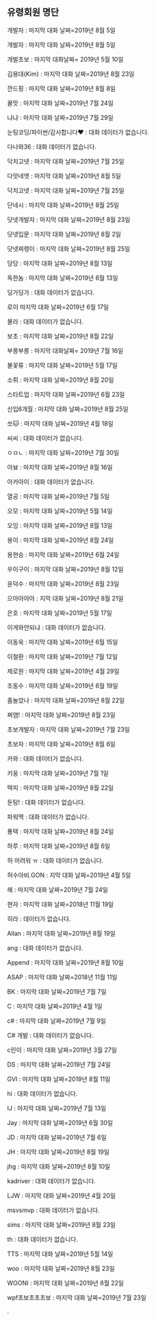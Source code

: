 ## 유령회원 명단

개발자 : 마지막 대화 날짜=2019년 8월 5일

개발자 : 마지막 대화 날짜=2019년 8월 5일

개발초보 : 마지막 대화날짜= 2019년 5월 10일

김용대(Kim) : 마지막 대화 날짜=2019년 8월 23일

깐드핑 : 마지막 대화 날짜=2019년 8월 8일

뀰맛 : 마지막 대화 날짜=2019년 7월 24일

냐냐 : 마지막 대화 날짜=2019년 7월 29일

눈팅코딩/파이썬/감사합니다❤ : 대화 데이터가 없습니다.

다나와36 : 대화 데이터가 없습니다.

닥치고넷 : 마지막 대화 날짜=2019년 7월 25일

다앗네엣 : 마지막 대화 날짜=2019년 8월 5일

닥치고넷 : 마지막 대화 날짜=2019년 7월 25일

단네시 : 마지막 대화 날짜=2019년 8월 25일
 
닷넷개발자 : 마지막 대화 날짜=2019년 8월 23일

닷넷입문 : 마지막 대화 날짜=2019년 8월 2일

닷넷찌랭이 : 마지막 대화 날짜=2019년 8월 25일

당당 : 마지막 대화 날짜=2019년 8월 13일

독한놈 : 마지막 대화 날짜=2019년 6월 13일

딩가딩가 : 대화 데이터가 없습니다.

로이 마지막 대화 날짜=2019년 6월 17일

몰라 : 대화 데이터가 없습니다.

보초 : 마지막 대화 날짜=2019년 8월 22일

부릉부릉 : 마지막 대화날짜= 2019년 7월 16일  

불꽃류 : 마지막 대화 날짜=2019년 5월 17일

소뤼 : 마지막 대화 날짜=2019년 8월 20일

스타트업 : 마지막 대화 날짜=2019년 6월 23일

신입6개월 : 마지막 대화 날짜=2019년 8월 25일

쏘🐱 : 마지막 대화 날짜=2019년 4월 18일 

씨씨 : 대화 데이터가 없습니다.

ㅇㅁㄴ : 마지막 대화 날짜=2019년 7월 30일

아뵤 : 마지막 대화 날짜=2019년 8월 16일

아카아이 : 대화 데이터가 없습니다.

열공 : 마지막 대화 날짜=2019년 7월 5일

오모 : 마지막 대화 날짜=2019년 5월 14일

오잉 : 마지막 대화 날짜=2019년 8월 13일

용이 : 마지막 대화 날짜=2019년 8월 24일

용현승 : 마지막 대화 날짜=2019년 6월 24일

우이구이 :  마지막 대화 날짜=2019년 8월 12일

윤덕수 : 마지막 대화 날짜=2019년 8월 23일

으아아아아 : 지막 대화 날짜=2019년 8월 21일

은호 : 마지막 대화 날짜=2019년 5월 17일

이게와안되냐 :  대화 데이터가 없습니다.

이동욱 : 마지막 대화 날짜=2019년 6월 15일

이철환 : 마지막 대화 날짜=2019년 7월 12일

제로원 : 마지막 대화 날짜=2019년 4월 29일

조동수 : 마지막 대화 날짜=2019년 6월 19일

좀놀았나 : 마지막 대화 날짜=2019년 8월 22일

쩌염! : 마지막 대화 날짜=2019년 8월 23일

초보개발자 : 마지막 대화 날짜=2019년 7월 23일

초보자 : 마지막 대화 날짜=2019년 8월 6일

카와 : 대화 데이터가 없습니다.

키웅 : 마지막 대화 날짜=2019년 7월 1일
  
택피 : 마지막 대화 날짜=2019년 8월 22일

둔탕! : 대화 데이터가 없습니다.

파워맥 : 대화 데이터가 없습니다.

푱택 : 마지막 대화 날짜=2019년 8월 24일

하루 : 마지막 대화 날짜=2019년 8월 6일

허 어려워 ㅠ : 대화 데이터가 없습니다.

허수아비.GON : 지막 대화 날짜=2019년 4월 5일

헤 : 마지막 대화 날짜=2019년 7월 24일

현자 : 마지막 대화 날짜=2018년 11월 19일

히라 :  데이터가 없습니다.

Allan : 마지막 대화 날짜=2019년 8월 19일

ang : 대화 데이터가 없습니다.

Append : 마지막 대화 날짜=2019년 8월 10일

ASAP : 마지막 대화 날짜=2018년 11월 11일

BK : 마지막 대화 날짜=2019년 7월 7일

C : 마지막 대화 날짜=2019년 4월 1일

c# : 마지막 대화 날짜=2019년 7월 9일

C# 개발 : 대화 데이터가 없습니다.

c린이 : 마지막 대화 날짜=2019년 3월 27일

DS : 마지막 대화 날짜=2019년 7월 24일

GVI : 마지막 대화 날짜=2019년 8월 11일

hi : 대화 데이터가 없습니다.

IJ : 마지막 대화 날짜=2019년 7월 13일

Jay : 마지막 대화 날짜=2019년 6월 30일

JD : 마지막 대화 날짜=2019년 7월 6일

JH : 마지막 대화 날짜=2019년 8월 19일

jhg : 마지막 대화 날짜=2019년 8월 10일

kadriver  : 대화 데이터가 없습니다.

LJW : 마지막 대화 날짜=2019년 4월 20일

msvsmvp : 대화 데이터가 없습니다.

sims : 마지막 대화 날짜=2019년 8월 23일

th : 대화 데이터가 없습니다.

TTS : 마지막 대화 날짜=2019년 5월 14일

woo : 마지막 대화 날짜=2019년 8월 23일

WOONI : 마지막 대화 날짜=2019년 8월 22일

wpf초보초초초보 : 마지막 대화 날짜=2019년 7월 23일

.
